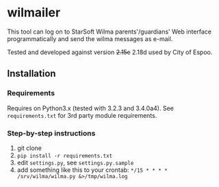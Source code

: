 # wilmailer

This tool can log on to StarSoft Wilma parents'/guardians' Web interface programmatically and send the wilma messages as e-mail.

Tested and developed against version ~~2.15c~~ 2.18d used by City of Espoo. 



## Installation

### Requirements
Requires on Python3.x (tested with 3.2.3 and 3.4.0a4). See `requirements.txt`
for 3rd party module requirements.

### Step-by-step instructions
1. git clone
1. `pip install -r requirements.txt`
2. edit `settings.py`, see `settings.py.sample`
3. add something like this to your crontab: `*/15 * * * *    /srv/wilma/wilma.py &>/tmp/wilma.log`


